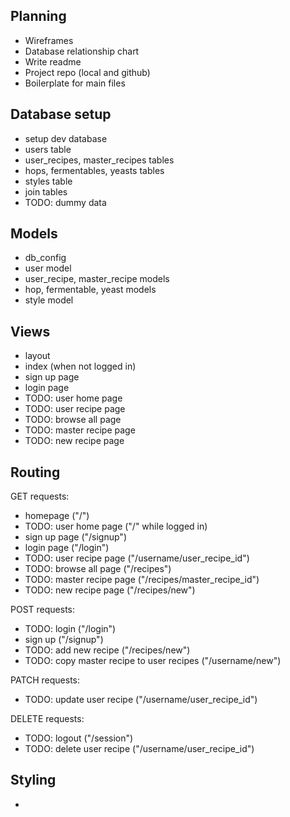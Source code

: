 ## Planning
* Wireframes
* Database relationship chart
* Write readme
* Project repo (local and github)
* Boilerplate for main files

## Database setup
* setup dev database
* users table
* user_recipes, master_recipes tables
* hops, fermentables, yeasts tables
* styles table
* join tables
* TODO: dummy data

## Models
* db_config
* user model
* user_recipe, master_recipe models
* hop, fermentable, yeast models
* style model

## Views
* layout
* index (when not logged in)
* sign up page
* login page
* TODO: user home page
* TODO: user recipe page
* TODO: browse all page
* TODO: master recipe page
* TODO: new recipe page

## Routing
GET requests:
* homepage ("/")
* TODO: user home page ("/" while logged in)
* sign up page ("/signup")
* login page ("/login")
* TODO: user recipe page ("/username/user_recipe_id")
* TODO: browse all page ("/recipes")
* TODO: master recipe page ("/recipes/master_recipe_id")
* TODO: new recipe page ("/recipes/new")

POST requests:
* TODO: login ("/login")
* sign up ("/signup")
* TODO: add new recipe ("/recipes/new")
* TODO: copy master recipe to user recipes ("/username/new")

PATCH requests:
* TODO: update user recipe ("/username/user_recipe_id")

DELETE requests:
* TODO: logout ("/session")
* TODO: delete user recipe ("/username/user_recipe_id")

## Styling
* 
